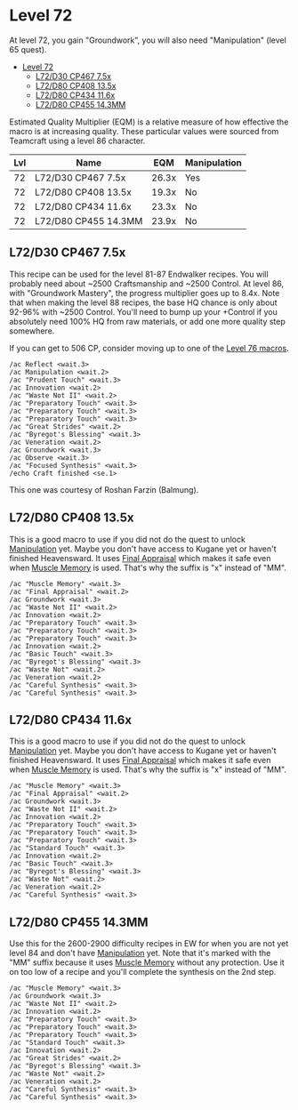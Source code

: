 # Level 72

At level 72, you gain "Groundwork", you will also need "Manipulation" (level 65 quest).

- [Level 72](#level-72)
  - [L72/D30 CP467 7.5x](#l72d30-cp467-75x)
  - [L72/D80 CP408 13.5x](#l72d80-cp408-135x)
  - [L72/D80 CP434 11.6x](#l72d80-cp434-116x)
  - [L72/D80 CP455 14.3MM](#l72d80-cp455-143mm)


Estimated Quality Multiplier (EQM) is a relative measure of how effective the macro is at increasing quality.  These particular values were sourced from Teamcraft using a level 86 character.

|Lvl | Name                 |  EQM  | Manipulation |
|----|----------------------|-------|--------------|
| 72 | L72/D30 CP467 7.5x   | 26.3x |      Yes     |
| 72 | L72/D80 CP408 13.5x  | 19.3x |      No      |
| 72 | L72/D80 CP434 11.6x  | 23.3x |      No      |
| 72 | L72/D80 CP455 14.3MM | 23.9x |      No      |

## L72/D30 CP467 7.5x

This recipe can be used for the level 81-87 Endwalker recipes.  You will probably need about ~2500 Craftsmanship and ~2500 Control. At level 86, with "Groundwork Mastery", the progress multiplier goes up to 8.4x.  Note that when making the level 88 recipes, the base HQ chance is only about 92-96% with ~2500 Control.  You'll need to bump up your +Control if you absolutely need 100% HQ from raw materials, or add one more quality step somewhere.

If you can get to 506 CP, consider moving up to one of the [Level 76 macros](Level76CraftingMacros.md).

```
/ac Reflect <wait.3>
/ac Manipulation <wait.2>
/ac "Prudent Touch" <wait.3>
/ac Innovation <wait.2>
/ac "Waste Not II" <wait.2>
/ac "Preparatory Touch" <wait.3>
/ac "Preparatory Touch" <wait.3>
/ac "Preparatory Touch" <wait.3>
/ac "Great Strides" <wait.2>
/ac "Byregot's Blessing" <wait.3>
/ac Veneration <wait.2>
/ac Groundwork <wait.3>
/ac Observe <wait.3>
/ac "Focused Synthesis" <wait.3>
/echo Craft finished <se.1>
```

This one was courtesy of Roshan Farzin (Balmung).

## L72/D80 CP408 13.5x

This is a good macro to use if you did not do the quest to unlock [Manipulation](https://ffxiv.consolegameswiki.com/wiki/Manipulation) yet.  Maybe you don't have access to Kugane yet or haven't finished Heavensward.  It uses [Final Appraisal](https://ffxiv.consolegameswiki.com/wiki/Final_Appraisal) which makes it safe even when [Muscle Memory](https://ffxiv.consolegameswiki.com/wiki/Muscle_Memory) is used.  That's why the suffix is "x" instead of "MM".

```
/ac "Muscle Memory" <wait.3>
/ac "Final Appraisal" <wait.2>
/ac Groundwork <wait.3>
/ac "Waste Not II" <wait.2>
/ac Innovation <wait.2>
/ac "Preparatory Touch" <wait.3>
/ac "Preparatory Touch" <wait.3>
/ac "Preparatory Touch" <wait.3>
/ac Innovation <wait.2>
/ac "Basic Touch" <wait.3>
/ac "Byregot's Blessing" <wait.3>
/ac "Waste Not" <wait.2>
/ac Veneration <wait.2>
/ac "Careful Synthesis" <wait.3>
/ac "Careful Synthesis" <wait.3>
```

## L72/D80 CP434 11.6x

This is a good macro to use if you did not do the quest to unlock [Manipulation](https://ffxiv.consolegameswiki.com/wiki/Manipulation) yet.  Maybe you don't have access to Kugane yet or haven't finished Heavensward.  It uses [Final Appraisal](https://ffxiv.consolegameswiki.com/wiki/Final_Appraisal) which makes it safe even when [Muscle Memory](https://ffxiv.consolegameswiki.com/wiki/Muscle_Memory) is used.  That's why the suffix is "x" instead of "MM".

```
/ac "Muscle Memory" <wait.3>
/ac "Final Appraisal" <wait.2>
/ac Groundwork <wait.3>
/ac "Waste Not II" <wait.2>
/ac Innovation <wait.2>
/ac "Preparatory Touch" <wait.3>
/ac "Preparatory Touch" <wait.3>
/ac "Preparatory Touch" <wait.3>
/ac "Standard Touch" <wait.3>
/ac Innovation <wait.2>
/ac "Basic Touch" <wait.3>
/ac "Byregot's Blessing" <wait.3>
/ac "Waste Not" <wait.2>
/ac Veneration <wait.2>
/ac "Careful Synthesis" <wait.3>
```

## L72/D80 CP455 14.3MM

Use this for the 2600-2900 difficulty recipes in EW for when you are not yet level 84 and don't have [Manipulation](https://ffxiv.consolegameswiki.com/wiki/Manipulation) yet.  Note that it's marked with the "MM" suffix because it uses [Muscle Memory](https://ffxiv.consolegameswiki.com/wiki/Muscle_Memory) without any protection.  Use it on too low of a recipe and you'll complete the synthesis on the 2nd step.

```
/ac "Muscle Memory" <wait.3>
/ac Groundwork <wait.3>
/ac "Waste Not II" <wait.2>
/ac Innovation <wait.2>
/ac "Preparatory Touch" <wait.3>
/ac "Preparatory Touch" <wait.3>
/ac "Preparatory Touch" <wait.3>
/ac "Standard Touch" <wait.3>
/ac Innovation <wait.2>
/ac "Great Strides" <wait.2>
/ac "Byregot's Blessing" <wait.3>
/ac "Waste Not" <wait.2>
/ac Veneration <wait.2>
/ac "Careful Synthesis" <wait.3>
/ac "Careful Synthesis" <wait.3>
```


